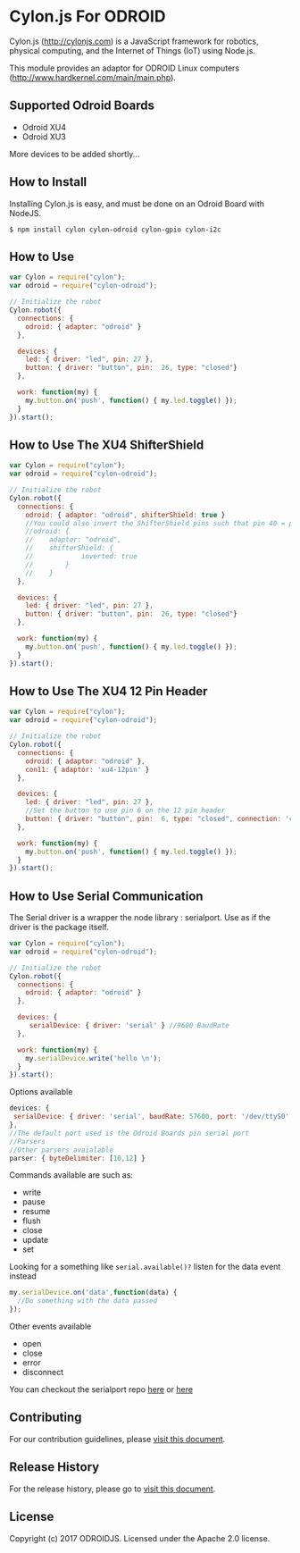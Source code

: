 # Cylon.js For ODROID

Cylon.js (http://cylonjs.com) is a JavaScript framework for robotics, physical computing, and the Internet of Things (IoT) using Node.js.

This module provides an adaptor for ODROID Linux computers (http://www.hardkernel.com/main/main.php).

## Supported Odroid Boards
- Odroid XU4
- Odroid XU3

More devices to be added shortly...

## How to Install

Installing Cylon.js  is easy, and must be done on an Odroid Board with NodeJS.

    $ npm install cylon cylon-odroid cylon-gpio cylon-i2c

## How to Use

```javascript
var Cylon = require("cylon");
var odroid = require("cylon-odroid");

// Initialize the robot
Cylon.robot({
  connections: {
    odroid: { adaptor: "odroid" }
  },

  devices: {
    led: { driver: "led", pin: 27 },
    button: { driver: "button", pin:  26, type: "closed"}
  },

  work: function(my) {
    my.button.on('push', function() { my.led.toggle() });
  }
}).start();
```

## How to Use The XU4 ShifterShield

```javascript
var Cylon = require("cylon");
var odroid = require("cylon-odroid");

// Initialize the robot
Cylon.robot({
  connections: {
    odroid: { adaptor: "odroid", shifterShield: true }
    //You could also invert the ShifterShield pins such that pin 40 = pin 1, pin 39 = pin 2...
    //odroid: {   
    //    adaptor: "odroid", 
    //    shifterShield: {
    //            inverted: true
    //        } 
    //    }
  },

  devices: {
    led: { driver: "led", pin: 27 },
    button: { driver: "button", pin:  26, type: "closed"}
  },

  work: function(my) {
    my.button.on('push', function() { my.led.toggle() });
  }
}).start();
```


## How to Use The XU4 12 Pin Header

```javascript
var Cylon = require("cylon");
var odroid = require("cylon-odroid");

// Initialize the robot
Cylon.robot({
  connections: {
    odroid: { adaptor: "odroid" },
    con11: { adaptor: 'xu4-12pin' }
  },

  devices: {
    led: { driver: "led", pin: 27 },
    //Set the button to use pin 6 on the 12 pin header
    button: { driver: "button", pin:  6, type: "closed", connection: 'con11' }
  },

  work: function(my) {
    my.button.on('push', function() { my.led.toggle() });
  }
}).start();
```

## How to Use Serial Communication

The Serial driver is a wrapper the node library : serialport.
Use as if the driver is the package itself.

```javascript
var Cylon = require("cylon");
var odroid = require("cylon-odroid");

// Initialize the robot
Cylon.robot({
  connections: {
    odroid: { adaptor: "odroid" }
  },

  devices: {
     serialDevice: { driver: 'serial' } //9600 BaudRate
  },

  work: function(my) {
    my.serialDevice.write('hello \n');
  }
}).start();
```
Options available
```javascript
devices: {
 serialDevice: { driver: 'serial', baudRate: 57600, port: '/dev/ttyS0', parser: { byteLength : 5} }
},
//The default port used is the Odroid Boards pin serial port
//Parsers
//Other parsers avaialable
parser: { byteDelimiter: [10,12] }
```
Commands available are such as:
- write
- pause
- resume
- flush
- close
- update
- set

Looking for a something like ```serial.available()?``` listen for the data event instead 
```javascript
my.serialDevice.on('data',function(data) {
  //Do something with the data passed
});
```
Other events available
- open
- close
- error
- disconnect

You can checkout the serialport repo [here](https://github.com/EmergingTechnologyAdvisors/node-serialport)  or [here](https://www.npmjs.com/package/serialport)




## Contributing

For our contribution guidelines, please [visit this document](https://github.com/odroidjs/cylon-odroid/blob/master/CONTRIBUTING.md
).

## Release History

For the release history, please go to [visit this document](https://github.com/odroidjs/cylon-odroid/blob/master/RELEASES.md
).

## License
Copyright (c) 2017 ODROIDJS. Licensed under the Apache 2.0 license.